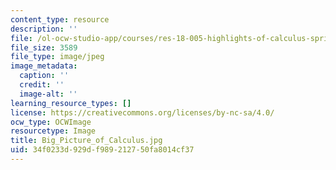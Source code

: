 ```yaml
---
content_type: resource
description: ''
file: /ol-ocw-studio-app/courses/res-18-005-highlights-of-calculus-spring-2010/34f0233d929df989212750fa8014cf37_Big_Picture_of_Calculus.jpg
file_size: 3589
file_type: image/jpeg
image_metadata:
  caption: ''
  credit: ''
  image-alt: ''
learning_resource_types: []
license: https://creativecommons.org/licenses/by-nc-sa/4.0/
ocw_type: OCWImage
resourcetype: Image
title: Big_Picture_of_Calculus.jpg
uid: 34f0233d-929d-f989-2127-50fa8014cf37
---
```

